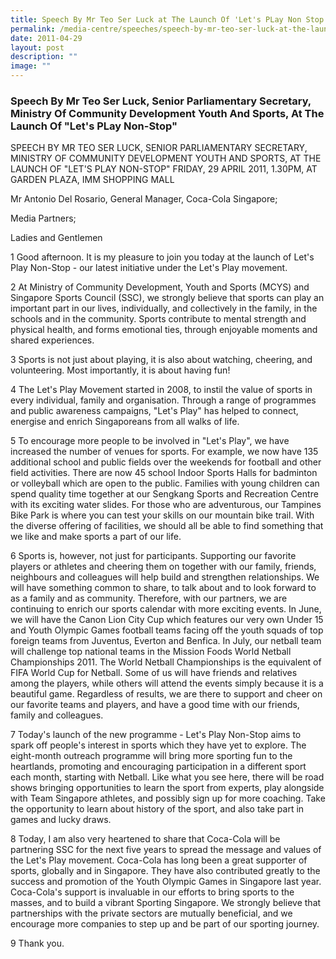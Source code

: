 ```yaml
---
title: Speech By Mr Teo Ser Luck at The Launch Of 'Let's PLay Non Stop'
permalink: /media-centre/speeches/speech-by-mr-teo-ser-luck-at-the-launch-of-lets-play-non-stop/
date: 2011-04-29
layout: post
description: ""
image: ""
---
```

### **Speech By Mr Teo Ser Luck, Senior Parliamentary Secretary, Ministry Of Community Development Youth And Sports, At The Launch Of "Let's PLay Non-Stop"**

SPEECH BY MR TEO SER LUCK, SENIOR PARLIAMENTARY SECRETARY, MINISTRY OF COMMUNITY DEVELOPMENT YOUTH AND SPORTS, AT THE LAUNCH OF "LET'S PLAY NON-STOP"
FRIDAY, 29 APRIL 2011, 1.30PM, AT GARDEN PLAZA, IMM SHOPPING MALL

Mr Antonio Del Rosario, General Manager, Coca-Cola Singapore;

Media Partners;

Ladies and Gentlemen

1 Good afternoon. It is my pleasure to join you today at the launch of Let's Play Non-Stop - our latest initiative under the Let's Play movement.

2 At Ministry of Community Development, Youth and Sports (MCYS) and Singapore Sports Council (SSC), we strongly believe that sports can play an important part in our lives, individually, and collectively in the family, in the schools and in the community. Sports contribute to mental strength and physical health, and forms emotional ties, through enjoyable moments and shared experiences.

3 Sports is not just about playing, it is also about watching, cheering, and volunteering. Most importantly, it is about having fun!

4 The Let's Play Movement started in 2008, to instil the value of sports in every individual, family and organisation. Through a range of programmes and public awareness campaigns, "Let's Play" has helped to connect, energise and enrich Singaporeans from all walks of life.

5 To encourage more people to be involved in "Let's Play", we have increased the number of venues for sports. For example, we now have 135 additional school and public fields over the weekends for football and other field activities. There are now 45 school Indoor Sports Halls for badminton or volleyball which are open to the public. Families with young children can spend quality time together at our Sengkang Sports and Recreation Centre with its exciting water slides. For those who are adventurous, our Tampines Bike Park is where you can test your skills on our mountain bike trail. With the diverse offering of facilities, we should all be able to find something that we like and make sports a part of our life.

6 Sports is, however, not just for participants. Supporting our favorite players or athletes and cheering them on together with our family, friends, neighbours and colleagues will help build and strengthen relationships. We will have something common to share, to talk about and to look forward to as a family and as community. Therefore, with our partners, we are continuing to enrich our sports calendar with more exciting events. In June, we will have the Canon Lion City Cup which features our very own Under 15 and Youth Olympic Games football teams facing off the youth squads of top foreign teams from Juventus, Everton and Benfica. In July, our netball team will challenge top national teams in the Mission Foods World Netball Championships 2011. The World Netball Championships is the equivalent of FIFA World Cup for Netball. Some of us will have friends and relatives among the players, while others will attend the events simply because it is a beautiful game. Regardless of results, we are there to support and cheer on our favorite teams and players, and have a good time with our friends, family and colleagues.

7 Today's launch of the new programme - Let's Play Non-Stop aims to spark off people's interest in sports which they have yet to explore. The eight-month outreach programme will bring more sporting fun to the heartlands, promoting and encouraging participation in a different sport each month, starting with Netball. Like what you see here, there will be road shows bringing opportunities to learn the sport from experts, play alongside with Team Singapore athletes, and possibly sign up for more coaching. Take the opportunity to learn about history of the sport, and also take part in games and lucky draws.

8 Today, I am also very heartened to share that Coca-Cola will be partnering SSC for the next five years to spread the message and values of the Let's Play movement. Coca-Cola has long been a great supporter of sports, globally and in Singapore. They have also contributed greatly to the success and promotion of the Youth Olympic Games in Singapore last year. Coca-Cola's support is invaluable in our efforts to bring sports to the masses, and to build a vibrant Sporting Singapore. We strongly believe that partnerships with the private sectors are mutually beneficial, and we encourage more companies to step up and be part of our sporting journey.

9 Thank you.